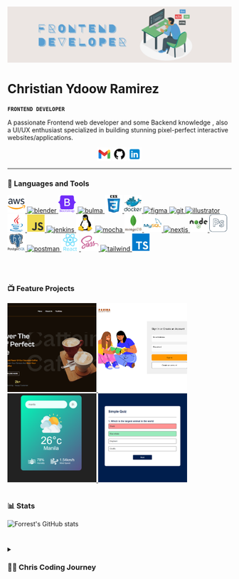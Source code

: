  <img alt="banner "  src="./assets/banner.png" />

#  Christian Ydoow Ramirez

**`FRONTEND DEVELOPER`**

A passionate Frontend web developer and some Backend knowledge , also a UI/UX enthusiast specialized in building stunning pixel-perfect interactive websites/applications.

   <p align="center">
      <a href="mailto:ydoowbernisca2@gmail.com">
         <img alt="gmail account " title="gmail account linked" src="./assets/gmailIcon.png" width="30" height="30"/></a> 
      <a href="https://github.com/cybr2">
         <img alt="githubIcon" title="Github linked" src="./assets/githubIcon.png" width="30" height="30"/></a> 
      <a href="https://www.linkedin.com/in/ydoow/">
         <img alt="linkedinIcon" title="linkedin profile linked" src="./assets//linkedinIcon.png" width="30" height="30"/></a>
   </p>

---

### 🧰 Languages and Tools

<p align="left"> 
    <a href="https://aws.amazon.com" target="_blank" rel="noreferrer"> 
        <img src="https://raw.githubusercontent.com/devicons/devicon/master/icons/amazonwebservices/amazonwebservices-original-wordmark.svg" alt="aws" width="40" height="40"/> 
    </a> 
    <a href="https://www.blender.org/" target="_blank" rel="noreferrer"> 
        <img src="https://download.blender.org/branding/community/blender_community_badge_white.svg" alt="blender" width="40" height="40"/> 
    </a> 
    <a href="https://getbootstrap.com" target="_blank" rel="noreferrer"> 
        <img src="https://raw.githubusercontent.com/devicons/devicon/master/icons/bootstrap/bootstrap-plain-wordmark.svg" alt="bootstrap" width="40" height="40"/> 
    </a> 
    <a href="https://bulma.io/" target="_blank" rel="noreferrer"> 
        <img src="https://raw.githubusercontent.com/gilbarbara/logos/804dc257b59e144eaca5bc6ffd16949752c6f789/logos/bulma.svg" alt="bulma" width="40" height="40"/> 
    </a> 
    <a href="https://www.w3schools.com/css/" target="_blank" rel="noreferrer"> 
        <img src="https://raw.githubusercontent.com/devicons/devicon/master/icons/css3/css3-original-wordmark.svg" alt="css3" width="40" height="40"/> 
    </a> 
    <a href="https://www.docker.com/" target="_blank" rel="noreferrer"> 
        <img src="https://raw.githubusercontent.com/devicons/devicon/master/icons/docker/docker-original-wordmark.svg" alt="docker" width="40" height="40"/> 
    </a> 
    <a href="https://www.figma.com/" target="_blank" rel="noreferrer"> 
        <img src="https://www.vectorlogo.zone/logos/figma/figma-icon.svg" alt="figma" width="40" height="40"/> </a> <a href="https://git-scm.com/" target="_blank" rel="noreferrer"> <img src="https://www.vectorlogo.zone/logos/git-scm/git-scm-icon.svg" alt="git" width="40" height="40"/> 
    </a> 
    <a href="https://www.adobe.com/in/products/illustrator.html" target="_blank" rel="noreferrer"> 
        <img src="https://www.vectorlogo.zone/logos/adobe_illustrator/adobe_illustrator-icon.svg" alt="illustrator" width="40" height="40"/> 
    </a> 
    <a href="https://www.java.com" target="_blank" rel="noreferrer"> 
        <img src="https://raw.githubusercontent.com/devicons/devicon/master/icons/java/java-original.svg" alt="java" width="40" height="40"/>
    </a> 
    <a href="https://developer.mozilla.org/en-US/docs/Web/JavaScript" target="_blank" rel="noreferrer"> 
        <img src="https://raw.githubusercontent.com/devicons/devicon/master/icons/javascript/javascript-original.svg" alt="javascript" width="40" height="40"/> 
    </a> 
    <a href="https://www.jenkins.io" target="_blank" rel="noreferrer"> 
        <img src="https://www.vectorlogo.zone/logos/jenkins/jenkins-icon.svg" alt="jenkins" width="40" height="40"/>
    </a> 
    <a href="https://www.linux.org/" target="_blank" rel="noreferrer"> 
        <img src="https://raw.githubusercontent.com/devicons/devicon/master/icons/linux/linux-original.svg" alt="linux" width="40" height="40"/> 
    </a> 
    <a href="https://mochajs.org" target="_blank" rel="noreferrer"> 
        <img src="https://www.vectorlogo.zone/logos/mochajs/mochajs-icon.svg" alt="mocha" width="40" height="40"/> 
    </a> 
    <a href="https://www.mongodb.com/" target="_blank" rel="noreferrer"> 
        <img src="https://raw.githubusercontent.com/devicons/devicon/master/icons/mongodb/mongodb-original-wordmark.svg" alt="mongodb" width="40" height="40"/> 
    </a> 
    <a href="https://www.mysql.com/" target="_blank" rel="noreferrer"> 
        <img src="https://raw.githubusercontent.com/devicons/devicon/master/icons/mysql/mysql-original-wordmark.svg" alt="mysql" width="40" height="40"/> 
    </a> 
    <a href="https://nextjs.org/" target="_blank" rel="noreferrer"> 
        <img src="https://cdn.worldvectorlogo.com/logos/nextjs-2.svg" alt="nextjs" width="40" height="40"/> 
    </a> 
    <a href="https://nodejs.org" target="_blank" rel="noreferrer"> 
        <img src="https://raw.githubusercontent.com/devicons/devicon/master/icons/nodejs/nodejs-original-wordmark.svg" alt="nodejs" width="40" height="40"/> 
    </a> 
    <a href="https://www.photoshop.com/en" target="_blank" rel="noreferrer"> 
        <img src="https://raw.githubusercontent.com/devicons/devicon/master/icons/photoshop/photoshop-line.svg" alt="photoshop" width="40" height="40"/> 
    </a> 
    <a href="https://www.postgresql.org" target="_blank" rel="noreferrer"> 
        <img src="https://raw.githubusercontent.com/devicons/devicon/master/icons/postgresql/postgresql-original-wordmark.svg" alt="postgresql" width="40" height="40"/> 
    </a> 
    <a href="https://postman.com" target="_blank" rel="noreferrer"> 
        <img src="https://www.vectorlogo.zone/logos/getpostman/getpostman-icon.svg" alt="postman" width="40" height="40"/> 
    </a> 
    <a href="https://reactjs.org/" target="_blank" rel="noreferrer"> 
        <img src="https://raw.githubusercontent.com/devicons/devicon/master/icons/react/react-original-wordmark.svg" alt="react" width="40" height="40"/> 
    </a> 
    <a href="https://sass-lang.com" target="_blank" rel="noreferrer"> 
        <img src="https://raw.githubusercontent.com/devicons/devicon/master/icons/sass/sass-original.svg" alt="sass" width="40" height="40"/>
    </a> 
    <a href="https://tailwindcss.com/" target="_blank" rel="noreferrer"> 
        <img src="https://www.vectorlogo.zone/logos/tailwindcss/tailwindcss-icon.svg" alt="tailwind" width="40" height="40"/> 
    </a> 
    <a href="https://www.typescriptlang.org/" target="_blank" rel="noreferrer"> 
        <img src="https://raw.githubusercontent.com/devicons/devicon/master/icons/typescript/typescript-original.svg" alt="typescript" width="40" height="40"/> 
    </a> 
</p>
<br />

#

### 📺 Feature Projects 

<a href="https://caffeine-web-one.vercel.app/" > 
    <img src="./assets/projects/caffeineApp.png" alt="projectIcon" style="width: 200px; height: 200px; object-fit: cover;"/> 
</a> 
<a href="https://github.com/christianYdoow/final-project-group-2" > 
    <img src="./assets/projects/login.png" alt="projectIcon" style="width: 200px; height: 200px; object-fit: cover;"/> 
</a>
<a href="https://cybr2.github.io/basicWeatherApp/" > 
    <img src="./assets/projects/weatherApp.png" alt="projectIcon" style="width: 200px; height: 200px; object-fit: cover;"/> 
</a>
<a href="https://cybr2.github.io/basicQuizApp/"  > 
    <img src="./assets/projects/quizApp.png" alt="projectIcon" style="width: 200px; height: 200px; object-fit: cover;"/> 
</a>



#

### 📊 Stats

![Forrest's GitHub stats](https://github-readme-stats.vercel.app/api?username=cybr2&show_icons=true&theme=gruvbox)

<!-- ![GitHub Streak](https://streak-stats.demolab.com?user=ForrestKnight&theme=gruvbox&border_radius=4.5) -->

#

<details>
 <summary><h3>👨‍💻 Chris Coding Journey</h3></summary>
   Continuing on this journey, my enthusiasm for programming only deepened as I delved into the intricacies of code, Unix and Linux systems, and the theoretical foundations of computer science. Alongside my academic pursuits, I took the initiative to teach myself mobile development, fueled by a steadfast dream to one day bring my own app to life. This self-directed learning not only broadened my skill set but also served as the catalyst for the exciting opportunities that awaited me after graduation.
   Landing my first job as a software engineer marked a significant milestone in my professional journey. It was the culmination of years of dedication, self-learning, and a passion for the vast and dynamic world of computer science. Joining the workforce allowed me to apply my theoretical knowledge and programming skills in a real-world setting. The experience not only provided valuable hands-on exposure to the intricacies of software development but also opened doors to a collaborative and innovative work environment.
   Now embarking on my journey as a frontend developer has been a natural progression, building upon the solid foundation I established as a software engineer. As I transition into this specialized role, my focus has shifted towards crafting seamless and engaging user experiences. Dive into the realm of frontend development has not only refined my coding skills but has also deepened my understanding of user interface design, web accessibility, and performance optimization.

[website]: https://web-portfolio-six-beta.vercel.app/